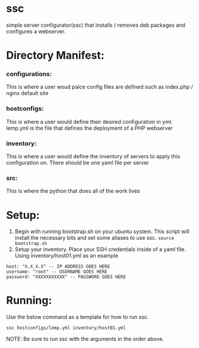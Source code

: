 # ssc
simple server configurator(ssc) that installs / removes deb packages and configures a webserver.


# Directory Manifest:


### configurations:
This is where a user woud palce config files are defined such as index.php / nginx default site 

### hostconfigs:
This is where a user would define their desired configuration in yml. lemp.yml is the file that defines the deployment of a PHP webserver 

### inventory:
This is where a user would define the inventory of servers to apply this configuration on. There should be one yaml file per server

### src:
This is where the python that does all of the work lives


# Setup:

1. Begin with running bootstrap.sh on your ubuntu system. This script will install the necessary bits and set some aliases to use ssc. 
   ```source bootstrap.sh``` 
2. Setup your inventory. Place your SSH credentials inside of a yaml file. Using inventory/host01.yml as an example 

```
host: "X.X.X.X" -- IP ADDRESS GOES HERE
username: "root" -- USERNAME GOES HERE
password: "XXXXXXXXXXX" -- PASSWORD GOES HERE
```

# Running:

Use the below command as a template for how to run ssc. 

```ssc hostconfigs/lemp.yml inventory/host01.yml```

NOTE: Be sure to run ssc with the arguments in the order above.
